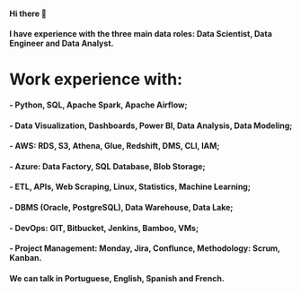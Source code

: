 #### Hi there 👋

#### I have experience with the three main data roles: Data Scientist, Data Engineer and Data Analyst.

# Work experience with:
#### - Python, SQL, Apache Spark, Apache Airflow;
#### - Data Visualization, Dashboards, Power BI, Data Analysis, Data Modeling;
#### - AWS: RDS, S3, Athena, Glue, Redshift, DMS, CLI, IAM;
#### - Azure: Data Factory, SQL Database, Blob Storage;
#### - ETL, APIs, Web Scraping, Linux, Statistics, Machine Learning;
#### - DBMS (Oracle, PostgreSQL), Data Warehouse, Data Lake;
#### - DevOps: GIT, Bitbucket, Jenkins, Bamboo, VMs;
#### - Project Management: Monday, Jira, Conflunce, Methodology: Scrum, Kanban.

#### We can talk in Portuguese, English, Spanish and French.
